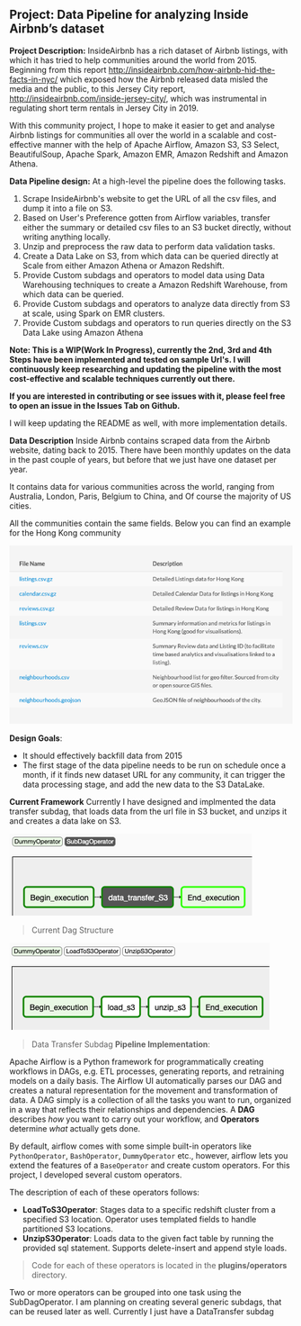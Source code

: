 ## Project: Data Pipeline for analyzing Inside Airbnb’s dataset
**Project Description:** 
InsideAirbnb has a rich dataset of Airbnb listings, with which it has tried to help communities around the world from 2015. Beginning from this report http://insideairbnb.com/how-airbnb-hid-the-facts-in-nyc/ which exposed how the Airbnb released data misled the media and the public, to this Jersey City report, http://insideairbnb.com/inside-jersey-city/, which was instrumental in regulating short term rentals in Jersey City in 2019.

With this community project, I hope to make it easier to get and analyse Airbnb listings for communities all over the world in a scalable and cost-effective manner with the help of Apache Airflow, Amazon S3, S3 Select, BeautifulSoup, Apache Spark, Amazon EMR, Amazon Redshift and Amazon Athena.

**Data Pipeline design:**
At a high-level the pipeline does the following tasks.
1. Scrape InsideAirbnb's website to get the URL of all the csv files, and dump it into a file on S3.
2. Based on User's Preference gotten from Airflow variables, transfer either the summary or detailed csv files to an S3 bucket directly, without writing anything locally.
3. Unzip and preprocess the raw data to perform data validation tasks.
4. Create a Data Lake on S3, from which data can be queried directly at Scale from either Amazon Athena or Amazon Redshift.
5. Provide Custom subdags and operators to model data using Data Warehousing techniques to create a Amazon Redshift Warehouse, from which data can be queried.
6. Provide Custom subdags and operators to analyze data directly from S3 at scale, using Spark on EMR clusters.
7. Provide Custom subdags and operators to run queries directly on the S3 Data Lake using Amazon Athena

**Note: This is a WIP(Work In Progress), currently the 2nd, 3rd and 4th Steps have been implemented and tested on sample Url's. I will continuously keep researching and updating the pipeline with the most cost-effective and scalable techniques currently out there.**

**If you are interested in contributing or see issues with it, please feel free to open an issue in the Issues Tab on Github.**

I will keep updating the README as well, with more implementation details.

**Data Description**
Inside Airbnb contains scraped data from the Airbnb website, dating back to 2015. There have been monthly updates on the data in the past couple of years, but before that we just have one dataset per year.

It contains data for various communities across the world, ranging from Australia, London, Paris, Belgium to China, and Of course the majority of US cities.

All the communities contain the same fields. Below you can find an example for the Hong Kong community

![community_data_description](airflow/images/community_data_description.png)


**Design Goals**:
* It should effectively backfill data from 2015
* The first stage of the data pipeline needs to be run on schedule once a month, if it finds new dataset URL for any community, it can trigger the data processing stage, and add the new data to the S3 DataLake. 

**Current Framework**
Currently I have designed and implmented the data transfer subdag, that loads data from the url file in S3 bucket, and unzips it and creates a data lake on S3.

![dag](airflow/images/dag.png)
>Current Dag Structure

![data_transfer_subdag](airflow/images/data_transfer_subdag.png)
>Data Transfer Subdag
**Pipeline Implementation**:

Apache Airflow is a Python framework for programmatically creating workflows in DAGs, e.g. ETL processes, generating reports, and retraining models on a daily basis. The Airflow UI automatically parses our DAG and creates a natural representation for the movement and transformation of data. A DAG simply is a collection of all the tasks you want to run, organized in a way that reflects their relationships and dependencies. A **DAG** describes *how* you want to carry out your workflow, and **Operators** determine *what* actually gets done. 

By default, airflow comes with some simple built-in operators like `PythonOperator`, `BashOperator`, `DummyOperator` etc., however, airflow lets you extend the features of a `BaseOperator` and create custom operators. For this project, I developed several custom operators. 

The description of each of these operators follows:
- **LoadToS3Operator**: Stages data to a specific redshift cluster from a specified S3 location. Operator uses templated fields to handle partitioned S3 locations.
- **UnzipS3Operator**: Loads data to the given fact table by running the provided sql statement. Supports delete-insert and append style loads.
 > Code for each of these operators is located in the **plugins/operators** directory.
 
Two or more operators can be grouped into one task using the SubDagOperator.
I am planning on creating several generic subdags, that can be reused later as well. Currently I just have a DataTransfer subdag
